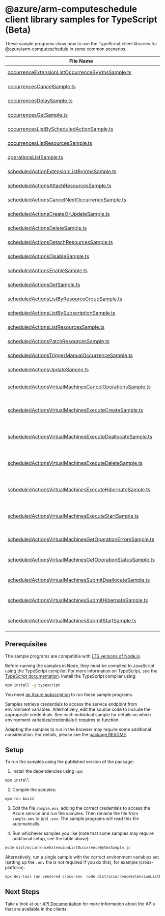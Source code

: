 # @azure/arm-computeschedule client library samples for TypeScript (Beta)

These sample programs show how to use the TypeScript client libraries for @azure/arm-computeschedule in some common scenarios.

| **File Name**                                                                                                         | **Description**                                                                                                                                                                                                                                                                  |
| --------------------------------------------------------------------------------------------------------------------- | -------------------------------------------------------------------------------------------------------------------------------------------------------------------------------------------------------------------------------------------------------------------------------- |
| [occurrenceExtensionListOccurrenceByVmsSample.ts][occurrenceextensionlistoccurrencebyvmssample]                       | list OccurrenceExtensionResource resources by parent x-ms-original-file: 2025-04-15-preview/OccurrenceExtension_ListOccurrenceByVms_MaximumSet_Gen.json                                                                                                                          |
| [occurrencesCancelSample.ts][occurrencescancelsample]                                                                 | a synchronous resource action. x-ms-original-file: 2025-04-15-preview/Occurrences_Cancel_MaximumSet_Gen.json                                                                                                                                                                     |
| [occurrencesDelaySample.ts][occurrencesdelaysample]                                                                   | a long-running resource action. x-ms-original-file: 2025-04-15-preview/Occurrences_Delay_MaximumSet_Gen.json                                                                                                                                                                     |
| [occurrencesGetSample.ts][occurrencesgetsample]                                                                       | get a Occurrence x-ms-original-file: 2025-04-15-preview/Occurrences_Get_MaximumSet_Gen.json                                                                                                                                                                                      |
| [occurrencesListByScheduledActionSample.ts][occurrenceslistbyscheduledactionsample]                                   | list Occurrence resources by ScheduledAction x-ms-original-file: 2025-04-15-preview/Occurrences_ListByScheduledAction_MaximumSet_Gen.json                                                                                                                                        |
| [occurrencesListResourcesSample.ts][occurrenceslistresourcessample]                                                   | list resources attached to Scheduled Actions for the given occurrence x-ms-original-file: 2025-04-15-preview/Occurrences_ListResources_MaximumSet_Gen.json                                                                                                                       |
| [operationsListSample.ts][operationslistsample]                                                                       | list the operations for the provider x-ms-original-file: 2025-04-15-preview/Operations_List_MaximumSet_Gen.json                                                                                                                                                                  |
| [scheduledActionExtensionListByVmsSample.ts][scheduledactionextensionlistbyvmssample]                                 | list ScheduledActionResources resources by parent x-ms-original-file: 2025-04-15-preview/ScheduledActionExtension_ListByVms_MaximumSet_Gen.json                                                                                                                                  |
| [scheduledActionsAttachResourcesSample.ts][scheduledactionsattachresourcessample]                                     | a synchronous resource action. x-ms-original-file: 2025-04-15-preview/ScheduledActions_AttachResources_MaximumSet_Gen.json                                                                                                                                                       |
| [scheduledActionsCancelNextOccurrenceSample.ts][scheduledactionscancelnextoccurrencesample]                           | a synchronous resource action. x-ms-original-file: 2025-04-15-preview/ScheduledActions_CancelNextOccurrence_MaximumSet_Gen.json                                                                                                                                                  |
| [scheduledActionsCreateOrUpdateSample.ts][scheduledactionscreateorupdatesample]                                       | create a ScheduledAction x-ms-original-file: 2025-04-15-preview/ScheduledActions_CreateOrUpdate_MaximumSet_Gen.json                                                                                                                                                              |
| [scheduledActionsDeleteSample.ts][scheduledactionsdeletesample]                                                       | delete a ScheduledAction x-ms-original-file: 2025-04-15-preview/ScheduledActions_Delete_MaximumSet_Gen.json                                                                                                                                                                      |
| [scheduledActionsDetachResourcesSample.ts][scheduledactionsdetachresourcessample]                                     | a synchronous resource action. x-ms-original-file: 2025-04-15-preview/ScheduledActions_DetachResources_MaximumSet_Gen.json                                                                                                                                                       |
| [scheduledActionsDisableSample.ts][scheduledactionsdisablesample]                                                     | a synchronous resource action. x-ms-original-file: 2025-04-15-preview/ScheduledActions_Disable_MaximumSet_Gen.json                                                                                                                                                               |
| [scheduledActionsEnableSample.ts][scheduledactionsenablesample]                                                       | a synchronous resource action. x-ms-original-file: 2025-04-15-preview/ScheduledActions_Enable_MaximumSet_Gen.json                                                                                                                                                                |
| [scheduledActionsGetSample.ts][scheduledactionsgetsample]                                                             | get a ScheduledAction x-ms-original-file: 2025-04-15-preview/ScheduledActions_Get_MaximumSet_Gen.json                                                                                                                                                                            |
| [scheduledActionsListByResourceGroupSample.ts][scheduledactionslistbyresourcegroupsample]                             | list ScheduledAction resources by resource group x-ms-original-file: 2025-04-15-preview/ScheduledActions_ListByResourceGroup_MaximumSet_Gen.json                                                                                                                                 |
| [scheduledActionsListBySubscriptionSample.ts][scheduledactionslistbysubscriptionsample]                               | list ScheduledAction resources by subscription ID x-ms-original-file: 2025-04-15-preview/ScheduledActions_ListBySubscription_MaximumSet_Gen.json                                                                                                                                 |
| [scheduledActionsListResourcesSample.ts][scheduledactionslistresourcessample]                                         | list resources attached to Scheduled Actions x-ms-original-file: 2025-04-15-preview/ScheduledActions_ListResources_MaximumSet_Gen.json                                                                                                                                           |
| [scheduledActionsPatchResourcesSample.ts][scheduledactionspatchresourcessample]                                       | a synchronous resource action. x-ms-original-file: 2025-04-15-preview/ScheduledActions_PatchResources_MaximumSet_Gen.json                                                                                                                                                        |
| [scheduledActionsTriggerManualOccurrenceSample.ts][scheduledactionstriggermanualoccurrencesample]                     | a synchronous resource action. x-ms-original-file: 2025-04-15-preview/ScheduledActions_TriggerManualOccurrence_MaximumSet_Gen.json                                                                                                                                               |
| [scheduledActionsUpdateSample.ts][scheduledactionsupdatesample]                                                       | update a ScheduledAction x-ms-original-file: 2025-04-15-preview/ScheduledActions_Update_MaximumSet_Gen.json                                                                                                                                                                      |
| [scheduledActionsVirtualMachinesCancelOperationsSample.ts][scheduledactionsvirtualmachinescanceloperationssample]     | virtualMachinesCancelOperations: Cancel a previously submitted (start/deallocate/hibernate) request x-ms-original-file: 2025-04-15-preview/ScheduledActions_VirtualMachinesCancelOperations_MaximumSet_Gen.json                                                                  |
| [scheduledActionsVirtualMachinesExecuteCreateSample.ts][scheduledactionsvirtualmachinesexecutecreatesample]           | virtualMachinesExecuteCreate: Execute create operation for a batch of virtual machines, this operation is triggered as soon as Computeschedule receives it. x-ms-original-file: 2025-04-15-preview/ScheduledActions_VirtualMachinesExecuteCreate_MaximumSet_Gen.json             |
| [scheduledActionsVirtualMachinesExecuteDeallocateSample.ts][scheduledactionsvirtualmachinesexecutedeallocatesample]   | virtualMachinesExecuteDeallocate: Execute deallocate operation for a batch of virtual machines, this operation is triggered as soon as Computeschedule receives it. x-ms-original-file: 2025-04-15-preview/ScheduledActions_VirtualMachinesExecuteDeallocate_MaximumSet_Gen.json |
| [scheduledActionsVirtualMachinesExecuteDeleteSample.ts][scheduledactionsvirtualmachinesexecutedeletesample]           | virtualMachinesExecuteDelete: Execute delete operation for a batch of virtual machines, this operation is triggered as soon as Computeschedule receives it. x-ms-original-file: 2025-04-15-preview/ScheduledActions_VirtualMachinesExecuteDelete_MaximumSet_Gen.json             |
| [scheduledActionsVirtualMachinesExecuteHibernateSample.ts][scheduledactionsvirtualmachinesexecutehibernatesample]     | virtualMachinesExecuteHibernate: Execute hibernate operation for a batch of virtual machines, this operation is triggered as soon as Computeschedule receives it. x-ms-original-file: 2025-04-15-preview/ScheduledActions_VirtualMachinesExecuteHibernate_MaximumSet_Gen.json    |
| [scheduledActionsVirtualMachinesExecuteStartSample.ts][scheduledactionsvirtualmachinesexecutestartsample]             | virtualMachinesExecuteStart: Execute start operation for a batch of virtual machines, this operation is triggered as soon as Computeschedule receives it. x-ms-original-file: 2025-04-15-preview/ScheduledActions_VirtualMachinesExecuteStart_MaximumSet_Gen.json                |
| [scheduledActionsVirtualMachinesGetOperationErrorsSample.ts][scheduledactionsvirtualmachinesgetoperationerrorssample] | virtualMachinesGetOperationErrors: Get error details on operation errors (like transient errors encountered, additional logs) if they exist. x-ms-original-file: 2025-04-15-preview/ScheduledActions_VirtualMachinesGetOperationErrors_MaximumSet_Gen.json                       |
| [scheduledActionsVirtualMachinesGetOperationStatusSample.ts][scheduledactionsvirtualmachinesgetoperationstatussample] | virtualMachinesGetOperationStatus: Polling endpoint to read status of operations performed on virtual machines x-ms-original-file: 2025-04-15-preview/ScheduledActions_VirtualMachinesGetOperationStatus_MaximumSet_Gen.json                                                     |
| [scheduledActionsVirtualMachinesSubmitDeallocateSample.ts][scheduledactionsvirtualmachinessubmitdeallocatesample]     | virtualMachinesSubmitDeallocate: Schedule deallocate operation for a batch of virtual machines at datetime in future. x-ms-original-file: 2025-04-15-preview/ScheduledActions_VirtualMachinesSubmitDeallocate_MaximumSet_Gen.json                                                |
| [scheduledActionsVirtualMachinesSubmitHibernateSample.ts][scheduledactionsvirtualmachinessubmithibernatesample]       | virtualMachinesSubmitHibernate: Schedule hibernate operation for a batch of virtual machines at datetime in future. x-ms-original-file: 2025-04-15-preview/ScheduledActions_VirtualMachinesSubmitHibernate_MaximumSet_Gen.json                                                   |
| [scheduledActionsVirtualMachinesSubmitStartSample.ts][scheduledactionsvirtualmachinessubmitstartsample]               | virtualMachinesSubmitStart: Schedule start operation for a batch of virtual machines at datetime in future. x-ms-original-file: 2025-04-15-preview/ScheduledActions_VirtualMachinesSubmitStart_MaximumSet_Gen.json                                                               |

## Prerequisites

The sample programs are compatible with [LTS versions of Node.js](https://github.com/nodejs/release#release-schedule).

Before running the samples in Node, they must be compiled to JavaScript using the TypeScript compiler. For more information on TypeScript, see the [TypeScript documentation][typescript]. Install the TypeScript compiler using:

```bash
npm install -g typescript
```

You need [an Azure subscription][freesub] to run these sample programs.

Samples retrieve credentials to access the service endpoint from environment variables. Alternatively, edit the source code to include the appropriate credentials. See each individual sample for details on which environment variables/credentials it requires to function.

Adapting the samples to run in the browser may require some additional consideration. For details, please see the [package README][package].

## Setup

To run the samples using the published version of the package:

1. Install the dependencies using `npm`:

```bash
npm install
```

2. Compile the samples:

```bash
npm run build
```

3. Edit the file `sample.env`, adding the correct credentials to access the Azure service and run the samples. Then rename the file from `sample.env` to just `.env`. The sample programs will read this file automatically.

4. Run whichever samples you like (note that some samples may require additional setup, see the table above):

```bash
node dist/occurrenceExtensionListOccurrenceByVmsSample.js
```

Alternatively, run a single sample with the correct environment variables set (setting up the `.env` file is not required if you do this), for example (cross-platform):

```bash
npx dev-tool run vendored cross-env  node dist/occurrenceExtensionListOccurrenceByVmsSample.js
```

## Next Steps

Take a look at our [API Documentation][apiref] for more information about the APIs that are available in the clients.

[occurrenceextensionlistoccurrencebyvmssample]: https://github.com/Azure/azure-sdk-for-js/blob/main/sdk/computeschedule/arm-computeschedule/samples/v1-beta/typescript/src/occurrenceExtensionListOccurrenceByVmsSample.ts
[occurrencescancelsample]: https://github.com/Azure/azure-sdk-for-js/blob/main/sdk/computeschedule/arm-computeschedule/samples/v1-beta/typescript/src/occurrencesCancelSample.ts
[occurrencesdelaysample]: https://github.com/Azure/azure-sdk-for-js/blob/main/sdk/computeschedule/arm-computeschedule/samples/v1-beta/typescript/src/occurrencesDelaySample.ts
[occurrencesgetsample]: https://github.com/Azure/azure-sdk-for-js/blob/main/sdk/computeschedule/arm-computeschedule/samples/v1-beta/typescript/src/occurrencesGetSample.ts
[occurrenceslistbyscheduledactionsample]: https://github.com/Azure/azure-sdk-for-js/blob/main/sdk/computeschedule/arm-computeschedule/samples/v1-beta/typescript/src/occurrencesListByScheduledActionSample.ts
[occurrenceslistresourcessample]: https://github.com/Azure/azure-sdk-for-js/blob/main/sdk/computeschedule/arm-computeschedule/samples/v1-beta/typescript/src/occurrencesListResourcesSample.ts
[operationslistsample]: https://github.com/Azure/azure-sdk-for-js/blob/main/sdk/computeschedule/arm-computeschedule/samples/v1-beta/typescript/src/operationsListSample.ts
[scheduledactionextensionlistbyvmssample]: https://github.com/Azure/azure-sdk-for-js/blob/main/sdk/computeschedule/arm-computeschedule/samples/v1-beta/typescript/src/scheduledActionExtensionListByVmsSample.ts
[scheduledactionsattachresourcessample]: https://github.com/Azure/azure-sdk-for-js/blob/main/sdk/computeschedule/arm-computeschedule/samples/v1-beta/typescript/src/scheduledActionsAttachResourcesSample.ts
[scheduledactionscancelnextoccurrencesample]: https://github.com/Azure/azure-sdk-for-js/blob/main/sdk/computeschedule/arm-computeschedule/samples/v1-beta/typescript/src/scheduledActionsCancelNextOccurrenceSample.ts
[scheduledactionscreateorupdatesample]: https://github.com/Azure/azure-sdk-for-js/blob/main/sdk/computeschedule/arm-computeschedule/samples/v1-beta/typescript/src/scheduledActionsCreateOrUpdateSample.ts
[scheduledactionsdeletesample]: https://github.com/Azure/azure-sdk-for-js/blob/main/sdk/computeschedule/arm-computeschedule/samples/v1-beta/typescript/src/scheduledActionsDeleteSample.ts
[scheduledactionsdetachresourcessample]: https://github.com/Azure/azure-sdk-for-js/blob/main/sdk/computeschedule/arm-computeschedule/samples/v1-beta/typescript/src/scheduledActionsDetachResourcesSample.ts
[scheduledactionsdisablesample]: https://github.com/Azure/azure-sdk-for-js/blob/main/sdk/computeschedule/arm-computeschedule/samples/v1-beta/typescript/src/scheduledActionsDisableSample.ts
[scheduledactionsenablesample]: https://github.com/Azure/azure-sdk-for-js/blob/main/sdk/computeschedule/arm-computeschedule/samples/v1-beta/typescript/src/scheduledActionsEnableSample.ts
[scheduledactionsgetsample]: https://github.com/Azure/azure-sdk-for-js/blob/main/sdk/computeschedule/arm-computeschedule/samples/v1-beta/typescript/src/scheduledActionsGetSample.ts
[scheduledactionslistbyresourcegroupsample]: https://github.com/Azure/azure-sdk-for-js/blob/main/sdk/computeschedule/arm-computeschedule/samples/v1-beta/typescript/src/scheduledActionsListByResourceGroupSample.ts
[scheduledactionslistbysubscriptionsample]: https://github.com/Azure/azure-sdk-for-js/blob/main/sdk/computeschedule/arm-computeschedule/samples/v1-beta/typescript/src/scheduledActionsListBySubscriptionSample.ts
[scheduledactionslistresourcessample]: https://github.com/Azure/azure-sdk-for-js/blob/main/sdk/computeschedule/arm-computeschedule/samples/v1-beta/typescript/src/scheduledActionsListResourcesSample.ts
[scheduledactionspatchresourcessample]: https://github.com/Azure/azure-sdk-for-js/blob/main/sdk/computeschedule/arm-computeschedule/samples/v1-beta/typescript/src/scheduledActionsPatchResourcesSample.ts
[scheduledactionstriggermanualoccurrencesample]: https://github.com/Azure/azure-sdk-for-js/blob/main/sdk/computeschedule/arm-computeschedule/samples/v1-beta/typescript/src/scheduledActionsTriggerManualOccurrenceSample.ts
[scheduledactionsupdatesample]: https://github.com/Azure/azure-sdk-for-js/blob/main/sdk/computeschedule/arm-computeschedule/samples/v1-beta/typescript/src/scheduledActionsUpdateSample.ts
[scheduledactionsvirtualmachinescanceloperationssample]: https://github.com/Azure/azure-sdk-for-js/blob/main/sdk/computeschedule/arm-computeschedule/samples/v1-beta/typescript/src/scheduledActionsVirtualMachinesCancelOperationsSample.ts
[scheduledactionsvirtualmachinesexecutecreatesample]: https://github.com/Azure/azure-sdk-for-js/blob/main/sdk/computeschedule/arm-computeschedule/samples/v1-beta/typescript/src/scheduledActionsVirtualMachinesExecuteCreateSample.ts
[scheduledactionsvirtualmachinesexecutedeallocatesample]: https://github.com/Azure/azure-sdk-for-js/blob/main/sdk/computeschedule/arm-computeschedule/samples/v1-beta/typescript/src/scheduledActionsVirtualMachinesExecuteDeallocateSample.ts
[scheduledactionsvirtualmachinesexecutedeletesample]: https://github.com/Azure/azure-sdk-for-js/blob/main/sdk/computeschedule/arm-computeschedule/samples/v1-beta/typescript/src/scheduledActionsVirtualMachinesExecuteDeleteSample.ts
[scheduledactionsvirtualmachinesexecutehibernatesample]: https://github.com/Azure/azure-sdk-for-js/blob/main/sdk/computeschedule/arm-computeschedule/samples/v1-beta/typescript/src/scheduledActionsVirtualMachinesExecuteHibernateSample.ts
[scheduledactionsvirtualmachinesexecutestartsample]: https://github.com/Azure/azure-sdk-for-js/blob/main/sdk/computeschedule/arm-computeschedule/samples/v1-beta/typescript/src/scheduledActionsVirtualMachinesExecuteStartSample.ts
[scheduledactionsvirtualmachinesgetoperationerrorssample]: https://github.com/Azure/azure-sdk-for-js/blob/main/sdk/computeschedule/arm-computeschedule/samples/v1-beta/typescript/src/scheduledActionsVirtualMachinesGetOperationErrorsSample.ts
[scheduledactionsvirtualmachinesgetoperationstatussample]: https://github.com/Azure/azure-sdk-for-js/blob/main/sdk/computeschedule/arm-computeschedule/samples/v1-beta/typescript/src/scheduledActionsVirtualMachinesGetOperationStatusSample.ts
[scheduledactionsvirtualmachinessubmitdeallocatesample]: https://github.com/Azure/azure-sdk-for-js/blob/main/sdk/computeschedule/arm-computeschedule/samples/v1-beta/typescript/src/scheduledActionsVirtualMachinesSubmitDeallocateSample.ts
[scheduledactionsvirtualmachinessubmithibernatesample]: https://github.com/Azure/azure-sdk-for-js/blob/main/sdk/computeschedule/arm-computeschedule/samples/v1-beta/typescript/src/scheduledActionsVirtualMachinesSubmitHibernateSample.ts
[scheduledactionsvirtualmachinessubmitstartsample]: https://github.com/Azure/azure-sdk-for-js/blob/main/sdk/computeschedule/arm-computeschedule/samples/v1-beta/typescript/src/scheduledActionsVirtualMachinesSubmitStartSample.ts
[apiref]: https://learn.microsoft.com/javascript/api/@azure/arm-computeschedule?view=azure-node-preview
[freesub]: https://azure.microsoft.com/free/
[package]: https://github.com/Azure/azure-sdk-for-js/tree/main/sdk/computeschedule/arm-computeschedule/README.md
[typescript]: https://www.typescriptlang.org/docs/home.html
